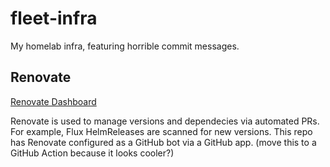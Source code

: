 # fleet-infra

My homelab infra, featuring horrible commit messages.

## Renovate

[Renovate Dashboard](https://developer.mend.io/github/emerconnelly/fleet-infra)

Renovate is used to manage versions and dependecies via automated PRs. For example, Flux HelmReleases are scanned for new versions. This repo has Renovate configured as a GitHub bot via a GitHub app. (move this to a GitHub Action because it looks cooler?)
